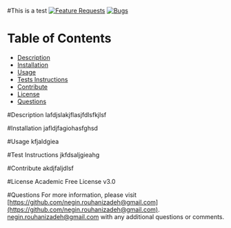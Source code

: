 
  #This is a test
  [![Feature Requests](https://nrouhanizadeh/github/issues/Microsoft/vscode/feature-request.svg)](https://github.com/Microsoft/vscode/issues?q=is%3Aopen+is%3Aissue+label%3Afeature-request+sort%3Areactions-%2B1-desc)
  [![Bugs](https://nrouhanizadeh/github/issues/Microsoft/vscode/bug.svg)](https://github.com/Microsoft/vscode/issues?utf8=✓&q=is%3Aissue+is%3Aopen+label%3Abug)

  # Table of Contents
  * [Description](#Description)
  * [Installation](#Unstallation)
  * [Usage](#Usage)
  * [Tests Instructions](#Tests)
  * [Contribute](#contribute)
  * [License](#License)
  * [Questions](#questions)
  
  #Description
  lafdjslakjflasjfdlsfkjlsf

  #Installation
  jafldjfagiohasfghsd
  
  #Usage
  kfjaldgiea

  #Test Instructions
  jkfdsaljgieahg

  #Contribute
  akdjfaljdlsf

  #License
  Academic Free License v3.0

  #Questions
  For more information, please visit [https://github.com/negin.rouhanizadeh@gmail.com](https://github.com/negin.rouhanizadeh@gmail.com).
  [negin.rouhanizadeh@gmail.com](mailto:negin.rouhanizadeh@gmail.com) with any additional questions or comments.

  